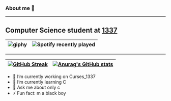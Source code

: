 ### About me 👋
------------
Computer Science student at [1337](https://1337.ma/) 
------------
| ![giphy](https://user-images.githubusercontent.com/103364555/201115887-6a05f651-34e3-46d7-b5d9-c3d7b1cd74ff.gif) | ![Spotify recently played](https://spotify-recently-played-readme.vercel.app/api?user=y7i89kmwuat5ncsm88hd90yg3) |
|:-:|:-:|
------------
| [![GitHub Streak](http://github-readme-streak-stats.herokuapp.com?user=Nellaoui&theme=darcula&hide_border=false)](https://git.io/streak-stats) | [![Anurag's GitHub stats](https://github-readme-stats.vercel.app/api?username=nellaoui&theme=darcula&hide_border=false)](https://github.com/anuraghazra/github-readme-stats) |
|:-:|:-:|

- 🔭 I’m currently working on Curses_1337
- 🌱 I’m currently learning C
- 💬 Ask me about only c
- ⚡ Fun fact: m a black boy
